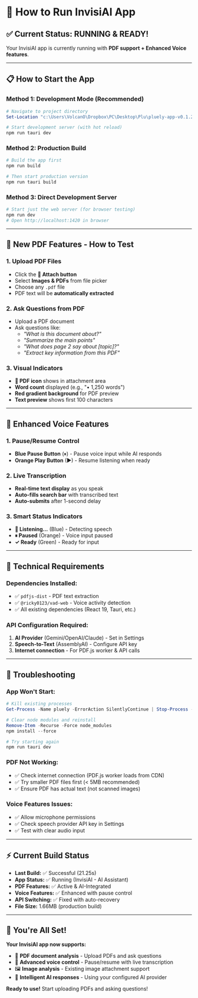 # 🚀 How to Run InvisiAI App

## ✅ **Current Status: RUNNING & READY!**
Your InvisiAI app is currently running with **PDF support + Enhanced Voice features**.

---

## 📋 **How to Start the App**

### **Method 1: Development Mode (Recommended)**
```powershell
# Navigate to project directory
Set-Location "c:\Users\VolcanO\Dropbox\PC\Desktop\Plu\pluely-app-v0.1.2"

# Start development server (with hot reload)
npm run tauri dev
```

### **Method 2: Production Build**
```powershell
# Build the app first
npm run build

# Then start production version
npm run tauri build
```

### **Method 3: Direct Development Server**
```powershell
# Start just the web server (for browser testing)
npm run dev
# Open http://localhost:1420 in browser
```

---

## 🎯 **New PDF Features - How to Test**

### **1. Upload PDF Files**
- Click the **📎 Attach button**
- Select **Images & PDFs** from file picker
- Choose any `.pdf` file
- PDF text will be **automatically extracted**

### **2. Ask Questions from PDF**
- Upload a PDF document
- Ask questions like:
  - *"What is this document about?"*
  - *"Summarize the main points"*
  - *"What does page 2 say about [topic]?"*
  - *"Extract key information from this PDF"*

### **3. Visual Indicators**
- **📄 PDF icon** shows in attachment area
- **Word count** displayed (e.g., "• 1,250 words")
- **Red gradient background** for PDF preview
- **Text preview** shows first 100 characters

---

## 🎤 **Enhanced Voice Features**

### **1. Pause/Resume Control**
- **Blue Pause Button** (⏸) - Pause voice input while AI responds
- **Orange Play Button** (▶) - Resume listening when ready

### **2. Live Transcription**
- **Real-time text display** as you speak
- **Auto-fills search bar** with transcribed text
- **Auto-submits** after 1-second delay

### **3. Smart Status Indicators**
- **🎤 Listening...** (Blue) - Detecting speech
- **⏸ Paused** (Orange) - Voice input paused
- **✓ Ready** (Green) - Ready for input

---

## 🔧 **Technical Requirements**

### **Dependencies Installed:**
- ✅ `pdfjs-dist` - PDF text extraction
- ✅ `@ricky0123/vad-web` - Voice activity detection
- ✅ All existing dependencies (React 19, Tauri, etc.)

### **API Configuration Required:**
1. **AI Provider** (Gemini/OpenAI/Claude) - Set in Settings
2. **Speech-to-Text** (AssemblyAI) - Configure API key
3. **Internet connection** - For PDF.js worker & API calls

---

## 🐛 **Troubleshooting**

### **App Won't Start:**
```powershell
# Kill existing processes
Get-Process -Name pluely -ErrorAction SilentlyContinue | Stop-Process -Force

# Clear node modules and reinstall
Remove-Item -Recurse -Force node_modules
npm install --force

# Try starting again
npm run tauri dev
```

### **PDF Not Working:**
- ✅ Check internet connection (PDF.js worker loads from CDN)
- ✅ Try smaller PDF files first (< 5MB recommended)
- ✅ Ensure PDF has actual text (not scanned images)

### **Voice Features Issues:**
- ✅ Allow microphone permissions
- ✅ Check speech provider API key in Settings
- ✅ Test with clear audio input

---

## ⚡ **Current Build Status**
- **Last Build:** ✅ Successful (21.25s) 
- **App Status:** ✅ Running (InvisiAI - AI Assistant)
- **PDF Features:** ✅ Active & AI-Integrated
- **Voice Features:** ✅ Enhanced with pause control
- **API Switching:** ✅ Fixed with auto-recovery
- **File Size:** 1.66MB (production build)

---

## 🎉 **You're All Set!**

**Your InvisiAI app now supports:**
- 📄 **PDF document analysis** - Upload PDFs and ask questions
- 🎤 **Advanced voice control** - Pause/resume with live transcription
- 🖼️ **Image analysis** - Existing image attachment support
- 💬 **Intelligent AI responses** - Using your configured AI provider

**Ready to use!** Start uploading PDFs and asking questions!